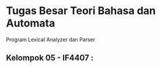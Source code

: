 # Tugas Besar Teori Bahasa dan Automata

Program Lexical Analyzer dan Parser

## Kelompok 05 - IF4407 :

